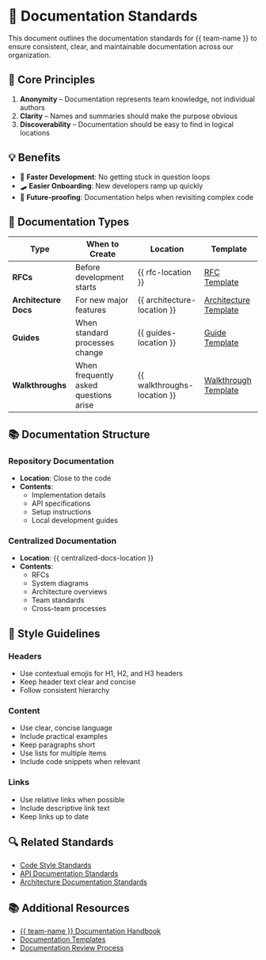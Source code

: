 <!--  
�� Usage:  
- Replace all {{placeholders}} with your organization's content
- Update links and remove unnecessary sections
- Customize as needed 

Happy documenting! 🚀  
-->

# 📜 Documentation Standards

This document outlines the documentation standards for {{ team-name }} to ensure consistent, clear, and maintainable documentation across our organization.

## 🎯 Core Principles

1. **Anonymity** – Documentation represents team knowledge, not individual authors
2. **Clarity** – Names and summaries should make the purpose obvious
3. **Discoverability** – Documentation should be easy to find in logical locations

## 💡 Benefits

- 🚀 **Faster Development**: No getting stuck in question loops
- 🛹 **Easier Onboarding**: New developers ramp up quickly
- 🔮 **Future-proofing**: Documentation helps when revisiting complex code

## 📝 Documentation Types

| Type | When to Create | Location | Template |
|------|----------------|----------|----------|
| **RFCs** | Before development starts | {{ rfc-location }} | [RFC Template](../templates/rfc.md) |
| **Architecture Docs** | For new major features | {{ architecture-location }} | [Architecture Template](../templates/architecture.md) |
| **Guides** | When standard processes change | {{ guides-location }} | [Guide Template](../templates/guide.md) |
| **Walkthroughs** | When frequently asked questions arise | {{ walkthroughs-location }} | [Walkthrough Template](../templates/walkthrough.md) |

## 📚 Documentation Structure

### Repository Documentation

- **Location**: Close to the code
- **Contents**:
  - Implementation details
  - API specifications
  - Setup instructions
  - Local development guides

### Centralized Documentation

- **Location**: {{ centralized-docs-location }}
- **Contents**:
  - RFCs
  - System diagrams
  - Architecture overviews
  - Team standards
  - Cross-team processes

## 🎨 Style Guidelines

### Headers

- Use contextual emojis for H1, H2, and H3 headers
- Keep header text clear and concise
- Follow consistent hierarchy

### Content

- Use clear, concise language
- Include practical examples
- Keep paragraphs short
- Use lists for multiple items
- Include code snippets when relevant

### Links

- Use relative links when possible
- Include descriptive link text
- Keep links up to date

## 🔍 Related Standards

- [Code Style Standards](./code-style.md)
- [API Documentation Standards](./api-docs.md)
- [Architecture Documentation Standards](./architecture-docs.md)

## 📚 Additional Resources

- [{{ team-name }} Documentation Handbook](../handbook.md)
- [Documentation Templates](../templates/)
- [Documentation Review Process](../processes/review.md)
